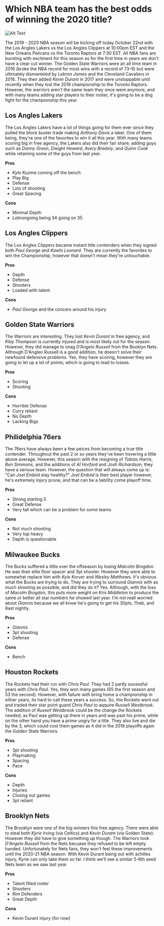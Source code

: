 # Which NBA team has the best odds of winning the 2020 title?
![Alt Text](https://i.ytimg.com/vi/9TZ2_0OGHaU/maxresdefault.jpg)

The 2019 - 2020 NBA season will be kicking off today October 22nd with the Los Angles Lakers vs the Los Angles Clippers at 10:00pm EST and the New Orleans Pelicans vs the Toronto Raptors at 7:30 EST. All NBA fans are bursting with excitment for this season as for the first time in years we don't have a clear cut winner. The Golden State Warriors were an all time team in 2016 (broke the NBA record for most wins with a record of 73-9) but were ultimately dismanteled by *Lebron James* and the Cleveland Cavaliers in 2016. They then added *Kevin Durant* in 2017 and were unstoppable until recently when they lost the 2019 championship to the Toronto Raptors. However, the warriors aren't the same team they once were anymore, and with many teams adding star players to their roster, it's going to be a dog fight for the championship this year. 

## Los Angles Lakers
The Los Angles Lakers have a lot of things going for them ever since they pulled the block buster trade making *Anthony Davis* a laker. One of them being, they're one of the favorites to win it all this year. With many teams scoring big in free agency, the Lakers also did their fair share; adding guys such as *Danny Green*, *Dwight Howard*, *Avery Bradely*, and *Quinn Cook* while retaining some of the guys from last year.

**Pros**
* *Kyle Kuzma* coming off the bench
* Play Big
* Defense
* Lots of shooting
* Great Spacing

**Cons**
* Minimal Depth
* *Lebron*going being 34 going on 35

## Los Angles Clippers
The Los Angles Clippers became instant title contenders when they signed both *Paul George* and *Kawhi Leonard*. They are currently the favorites to win the Championship, however that doesn't mean they're untouchable.

**Pros**
* Depth
* Defense 
* Shooters
* Loaded with talent

**Cons**
* *Paul George* and the concers around his injury

## Golden State Warriors
The Warriors are interesting. They lost *Kevin Durant* in free agency, and *Klay Thompson* is currently injured and is most likely out for the season. However, they did manage to snag *D'Angelo Russell* from the Booklyn Nets. Although D'Angleo Russell is a good addition, he doesn't solve their newfound defensive problems. Yes, they have scoring, however they are going to let up a lot of points; which is going to lead to losses.

**Pros**
* Scoring
* Shooting

**Cons**
* Horrible Defense
* Curry reliant
* No Depth
* Lacking Bigs

## Philidelphia 76ers
The 76ers have always been a few peices from becoming a true title contender. Throughout the past 2 or so years they've been hovering a little above average. However, this season with the resigning of *Tobias Harris*, *Ben Simmons*, and the additions of *Al Horford* and *Josh Richardson*; they have a serious team. However, the question that will always come up is: "Can *Joel Embiid* stay healthy?" *Joel Embiid* is their best player however, he's extremely injury prone, and that can be a liability come playoff time.

**Pros**
* Strong starting 5
* Great Defense
* Very tall which can be a problem for some teams

**Cons** 
* Not much shooting
* Very top heavy
* Depth is questionable 

## Milwaukee Bucks
The Bucks suffered a little over the offseason by losing *Malcolm Brogdon*. He was their elite floor spacer and 3pt shooter. However they were able to somewhat replace him with *Kyle Korver* and *Wesley Matthews*. It's obvious what the Bucks are trying to do. They are trying to surround *Giannis* with as much shooting as possible, and did they do it? Yes. Although, with the loss of *Macolm Brogdon*, this puts more weight on *Kris Middleton* to produce the same or better all star numbers he showed last year. I'm not reall worried about *Giannis* because we all know he's going to get his 30pts, 11reb, and 8ast nightly.

**Pros**
* *Giannis*
* 3pt shooting
* Defense 

**Cons**
* Bench

## Houston Rockets
The Rockets had their run with *Chris Paul*. They had 2 partly sucessful years with *Chris Paul*. Yes, they won many games (65 the first season and 53 the second). However, with failure with bring home a championship in either years, its hard to call these years a success. So, the Rockets went out and traded their star point guard *Chris Paul* to aqquire *Russell Westbrook*. The addition of *Russell Westbrook* could be the change the Rockets needed; as Paul was getting up there in years and was past his prime, while on the other hand you have a prime ungry for a title. They also live and die by the 3, which could cost them games as it did in the 2018 playoffs again the Golden State Warriors.

**Pros**
* 3pt shooting
* Playmaking
* Spacing
* Pace

**Cons**
* Depth
* Injuries
* Closing out games
* 3pt reliant

## Brooklyn Nets
The Brooklyn were one of the big winners this free agency. There were able to steal both *Kyrie Irving* (via Celtics) and *Kevin Durant* (via Golden State). However they did have to give something up though. The Warriors took *D'Angelo Russell* from the Nets becuase they refused to be left empty handed. Unfortunately for Nets fans, they won't feel these improvements until the 2020-21 NBA season. With Kevin Durant being out with achilles injury, Kyrie can only take them so far. I think we'll see a similar 5-6th seed Nets team as we saw last year.

**Pros**
* Talent filled roster
* Shooters
* Rim Defenders
* Great Depth

**Cons**
* Kevin Durant injury (for now)











